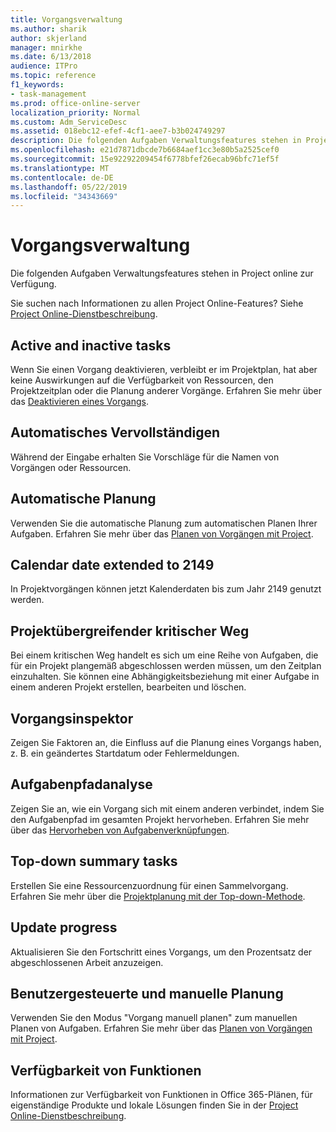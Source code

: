 ```yaml
---
title: Vorgangsverwaltung
ms.author: sharik
author: skjerland
manager: mnirkhe
ms.date: 6/13/2018
audience: ITPro
ms.topic: reference
f1_keywords:
- task-management
ms.prod: office-online-server
localization_priority: Normal
ms.custom: Adm_ServiceDesc
ms.assetid: 018ebc12-efef-4cf1-aee7-b3b024749297
description: Die folgenden Aufgaben Verwaltungsfeatures stehen in Project online zur Verfügung.
ms.openlocfilehash: e21d7871dbcde7b6684aef1cc3e80b5a2525cef0
ms.sourcegitcommit: 15e92292209454f6778bfef26ecab96bfc71ef5f
ms.translationtype: MT
ms.contentlocale: de-DE
ms.lasthandoff: 05/22/2019
ms.locfileid: "34343669"
---
```

# <a name="task-management"></a>Vorgangsverwaltung

Die folgenden Aufgaben Verwaltungsfeatures stehen in Project online zur Verfügung.
  
Sie suchen nach Informationen zu allen Project Online-Features? Siehe [Project Online-Dienstbeschreibung](project-online-service-description.md).
  
## <a name="active-and-inactive-tasks"></a>Active and inactive tasks
<a name="bkmk_ActiveInactiveTasks"> </a>

Wenn Sie einen Vorgang deaktivieren, verbleibt er im Projektplan, hat aber keine Auswirkungen auf die Verfügbarkeit von Ressourcen, den Projektzeitplan oder die Planung anderer Vorgänge. Erfahren Sie mehr über das [Deaktivieren eines Vorgangs](https://go.microsoft.com/fwlink/p/?LinkId=271335).
  
## <a name="auto-complete"></a>Automatisches Vervollständigen
<a name="bkmk_AutoComplete"> </a>

Während der Eingabe erhalten Sie Vorschläge für die Namen von Vorgängen oder Ressourcen. 
  
## <a name="automatic-scheduling"></a>Automatische Planung
<a name="bkmk_AutomaticScheduling"> </a>

Verwenden Sie die automatische Planung zum automatischen Planen Ihrer Aufgaben. Erfahren Sie mehr über das [Planen von Vorgängen mit Project](https://go.microsoft.com/fwlink/p/?LinkId=271331). 
  
## <a name="calendar-date-extended-to-2149"></a>Calendar date extended to 2149
<a name="bkmk_Calendardatextended"> </a>

In Projektvorgängen können jetzt Kalenderdaten bis zum Jahr 2149 genutzt werden. 
  
## <a name="cross-project-critical-path"></a>Projektübergreifender kritischer Weg
<a name="bkmk_Cross_projectcriticalpath"> </a>

Bei einem kritischen Weg handelt es sich um eine Reihe von Aufgaben, die für ein Projekt plangemäß abgeschlossen werden müssen, um den Zeitplan einzuhalten. Sie können eine Abhängigkeitsbeziehung mit einer Aufgabe in einem anderen Projekt erstellen, bearbeiten und löschen. 
  
## <a name="task-inspector"></a>Vorgangsinspektor
<a name="bkmk_Taskinspector"> </a>

Zeigen Sie Faktoren an, die Einfluss auf die Planung eines Vorgangs haben, z. B. ein geändertes Startdatum oder Fehlermeldungen.
  
## <a name="task-path-analysis"></a>Aufgabenpfadanalyse
<a name="bkmk_TaskPath"> </a>

Zeigen Sie an, wie ein Vorgang sich mit einem anderen verbindet, indem Sie den Aufgabenpfad im gesamten Projekt hervorheben. Erfahren Sie mehr über das [Hervorheben von Aufgabenverknüpfungen](https://go.microsoft.com/fwlink/p/?LinkId=271345).
  
## <a name="top-down-summary-tasks"></a>Top-down summary tasks
<a name="bkmk_Topdownsummarytasks"> </a>

Erstellen Sie eine Ressourcenzuordnung für einen Sammelvorgang. Erfahren Sie mehr über die [Projektplanung mit der Top-down-Methode](https://go.microsoft.com/fwlink/p/?LinkId=271333).
  
## <a name="update-progress"></a>Update progress
<a name="bkmk_Updateprogress"> </a>

Aktualisieren Sie den Fortschritt eines Vorgangs, um den Prozentsatz der abgeschlossenen Arbeit anzuzeigen.
  
## <a name="user-controlled-and-manual-scheduling"></a>Benutzergesteuerte und manuelle Planung
<a name="bkmk_User_controlledManualscheduling"> </a>

Verwenden Sie den Modus "Vorgang manuell planen" zum manuellen Planen von Aufgaben. Erfahren Sie mehr über das [Planen von Vorgängen mit Project](https://go.microsoft.com/fwlink/p/?LinkId=271331).
  
## <a name="feature-availability"></a>Verfügbarkeit von Funktionen
<a name="bkmk_User_controlledManualscheduling"> </a>

Informationen zur Verfügbarkeit von Funktionen in Office 365-Plänen, für eigenständige Produkte und lokale Lösungen finden Sie in der [Project Online-Dienstbeschreibung](project-online-service-description.md).
  

